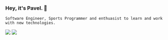### Hey, it's Pavel.  👋 
`Software Engineer, Sports Programmer and enthuasist to learn and work with new technologies.` 

<img src="https://github-readme-stats.vercel.app/api/top-langs/?username=ar-pavel&layout=compact" />   <img src="https://github-readme-stats.vercel.app/api?username=ar-pavel&show_icons=true" />

<!--
**ar-pavel/ar-pavel** is a ✨ _special_ ✨ repository because its `README.md` (this file) appears on your GitHub profile.

Here are some ideas to get you started:

- 🔭 I’m currently working on ...
- 🌱 I’m currently learning ...
- 👯 I’m looking to collaborate on ...
- 🤔 I’m looking for help with ...
- 💬 Ask me about ...
- 📫 How to reach me: ...
- 😄 Pronouns: ...
- ⚡ Fun fact: ...
-->

